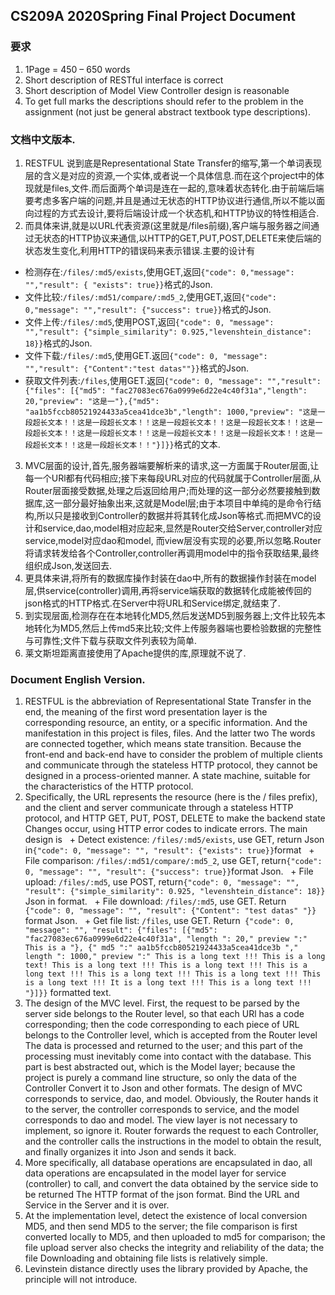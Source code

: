 <!--
 * @Github: https://github.com/Certseeds/CS209A_JAVA2
 * @Organization: SUSTech
 * @Author: nanoseeds
 * @Date: 2020-05-20 16:28:57
 * @LastEditors: nanoseeds
 * @LastEditTime: 2020-05-23 00:12:45
 * @License: CC-BY-NC-SA_V4_0 or any later version 
 -->
## CS209A 2020Spring Final Project Document

### 要求
1. 1Page = 450 – 650 words
2. Short description of RESTful interface is  correct
3. Short description of Model View  Controller design is reasonable
4. To get full marks the descriptions should  refer to the problem in the assignment 
(not just be general abstract textbook  type descriptions).

### 文档中文版本.
1. RESTFUL 说到底是Representational State Transfer的缩写,第一个单词表现层的含义是对应的资源,一个实体,或者说一个具体信息.而在这个project中的体现就是files,文件.而后面两个单词是连在一起的,意味着状态转化.由于前端后端要考虑多客户端的问题,并且是通过无状态的HTTP协议进行通信,所以不能以面向过程的方式去设计,要将后端设计成一个状态机,和HTTP协议的特性相适合.
2. 而具体来讲,就是以URL代表资源(这里就是/files前缀),客户端与服务器之间通过无状态的HTTP协议来通信,以HTTP的GET,PUT,POST,DELETE来使后端的状态发生变化,利用HTTP的错误码来表示错误.主要的设计有  
  + 检测存在:`/files/:md5/exists`,使用GET,返回`{"code": 0,"message": "","result": { "exists": true}}`格式的Json.
  + 文件比较:`/files/:md51/compare/:md5_2`,使用GET,返回`{"code": 0,"message": "","result": {"success": true}}`格式的Json.
  + 文件上传:`/files/:md5`,使用POST,返回`{"code": 0, "message": "","result": {"simple_similarity": 0.925,"levenshtein_distance": 18}}`格式的Json.
  + 文件下载:`/files/:md5`,使用GET.返回`{"code": 0, "message": "","result": {"Content":"test datas""}}`格式的Json.
  + 获取文件列表:`/files`,使用GET.返回`{"code": 0, "message": "","result": {"files": [{"md5": "fac27083ec676a0999e6d22e4c40f31a","length": 20,"preview": "这是一"},{"md5": "aa1b5fccb80521924433a5cea41dce3b","length": 1000,"preview": "这是一段超长文本！！这是一段超长文本！！这是一段超长文本！！这是一段超长文本！！这是一段超长文本！！这是一段超长文本！！这是一段超长文本！！这是一段超长文本！！这是一段超长文本！！这是一段超长文本！！"}]}}`格式的文本.
3. MVC层面的设计,首先,服务器端要解析来的请求,这一方面属于Router层面,让每一个URl都有代码相应;接下来每段URL对应的代码就属于Controller层面,从Router层面接受数据,处理之后返回给用户;而处理的这一部分必然要接触到数据库,这一部分最好抽象出来,这就是Model层;由于本项目中单纯的是命令行结构,所以只是接收到Controller的数据并将其转化成Json等格式.而把MVC的设计和service,dao,model相对应起来,显然是Router交给Server,controller对应service,model对应dao和model,
而view层没有实现的必要,所以忽略.Router将请求转发给各个Controller,controller再调用model中的指令获取结果,最终组织成Json,发送回去.
4. 更具体来讲,将所有的数据库操作封装在dao中,所有的数据操作封装在model层,供service(controller)调用,再将service端获取的数据转化成能被传回的json格式的HTTP格式.在Server中将URL和Service绑定,就结束了.
5. 到实现层面,检测存在在本地转化MD5,然后发送MD5到服务器上;文件比较先本地转化为MD5,然后上传md5来比较;文件上传服务器端也要检验数据的完整性与可靠性;文件下载与获取文件列表较为简单.
6. 莱文斯坦距离直接使用了Apache提供的库,原理就不说了.

### Document English Version.
1. RESTFUL is the abbreviation of Representational State Transfer in the end, the meaning of the first word presentation layer is the corresponding resource, an entity, or a specific information. And the manifestation in this project is files, files. And the latter two The words are connected together, which means state transition. Because the front-end and back-end have to consider the problem of multiple clients and communicate through the stateless HTTP protocol, they cannot be designed in a process-oriented manner. A state machine, suitable for the characteristics of the HTTP protocol.
2. Specifically, the URL represents the resource (here is the / files prefix), and the client and server communicate through a stateless HTTP protocol, and HTTP GET, PUT, POST, DELETE to make the backend state Changes occur, using HTTP error codes to indicate errors. The main design is
  + Detect existence: `/files/:md5/exists`, use GET, return Json in` {"code": 0, "message": "", "result": {"exists": true}} `format
  + File comparison: `/files/:md51/compare/:md5_2`, use GET, return` {"code": 0, "message": "", "result": {"success": true}} `format Json.
  + File upload: `/files/:md5`, use POST, return` {"code": 0, "message": "", "result": {"simple_similarity": 0.925, "levenshtein_distance": 18}} ` Json in format.
  + File download: `/files/:md5`, use GET. Return` {"code": 0, "message": "", "result": {"Content": "test datas" "}}` format Json.
  + Get file list: `/files`, use GET. Return` {"code": 0, "message": "", "result": {"files": [{"md5": "fac27083ec676a0999e6d22e4c40f31a", "length ": 20," preview ":" This is a "}, {" md5 ":" aa1b5fccb80521924433a5cea41dce3b "," length ": 1000," preview ":" This is a long text !!! This is a long text! This is a long text !!! This is a long text !!! This is a long text !!! This is a long text !!! This is a long text !!! This is a long text !!! It is a long text !!! This is a long text !!! "}]}}` formatted text.
3. The design of the MVC level. First, the request to be parsed by the server side belongs to the Router level, so that each URl has a code corresponding; then the code corresponding to each piece of URL belongs to the Controller level, which is accepted from the Router level The data is processed and returned to the user; and this part of the processing must inevitably come into contact with the database. This part is best abstracted out, which is the Model layer; because the project is purely a command line structure, so only the data of the Controller Convert it to Json and other formats. The design of MVC corresponds to service, dao, and model. Obviously, the Router hands it to the server, the controller corresponds to service, and the model corresponds to dao and model.
The view layer is not necessary to implement, so ignore it. Router forwards the request to each Controller, and the controller calls the instructions in the model to obtain the result, and finally organizes it into Json and sends it back.
4. More specifically, all database operations are encapsulated in dao, all data operations are encapsulated in the model layer for service (controller) to call, and convert the data obtained by the service side to be returned The HTTP format of the json format. Bind the URL and Service in the Server and it is over.
5. At the implementation level, detect the existence of local conversion MD5, and then send MD5 to the server; the file comparison is first converted locally to MD5, and then uploaded to md5 for comparison; the file upload server also checks the integrity and reliability of the data; the file Downloading and obtaining file lists is relatively simple.
6. Levinstein distance directly uses the library provided by Apache, the principle will not introduce.